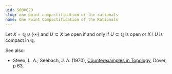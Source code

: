 ```yaml
---
uid: S000029
slug: one-point-compactification-of-the-rationals
name: One Point Compactification of the Rationals
---
```

Let $X = \mathbb{Q} \cup \{\infty\}$ and $U \subset X$ be open if and only if $U \subset \mathbb{Q}$ is open or $X \setminus U$ is compact in $\mathbb{Q}$.

See also:

* Steen, L. A.; Seebach, J. A. (1970), [Counterexamples in Topology](http://books.google.com/books/about/Counterexamples_in_Topology.html?id=DkEuGkOtSrUC), Dover, p 63.

